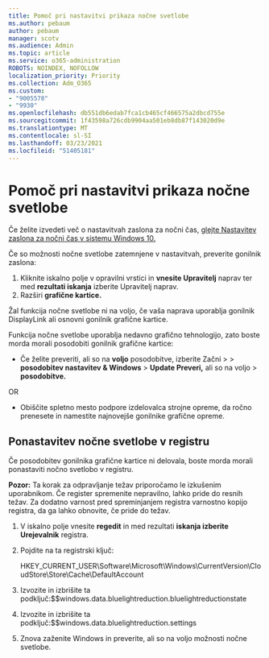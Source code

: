 ```yaml
---
title: Pomoč pri nastavitvi prikaza nočne svetlobe
ms.author: pebaum
author: pebaum
manager: scotv
ms.audience: Admin
ms.topic: article
ms.service: o365-administration
ROBOTS: NOINDEX, NOFOLLOW
localization_priority: Priority
ms.collection: Adm_O365
ms.custom:
- "9005578"
- "9930"
ms.openlocfilehash: db551db6edab7fca1cb465cf466575a2dbcd755e
ms.sourcegitcommit: 1f43598a726cdb9904aa501eb8db87f143020d9e
ms.translationtype: MT
ms.contentlocale: sl-SI
ms.lasthandoff: 03/23/2021
ms.locfileid: "51405181"
---
```

# <a name="help-with-the-night-light-display-setting"></a>Pomoč pri nastavitvi prikaza nočne svetlobe

Če želite izvedeti več o nastavitvah zaslona za nočni čas, [glejte Nastavitev zaslona za nočni čas v sistemu Windows 10.](https://support.microsoft.com/windows/set-your-display-for-night-time-in-windows-10-18fe903a-e0a1-8326-4c68-fd23d7aaf136)

Če so možnosti nočne svetlobe zatemnjene v nastavitvah, preverite gonilnik zaslona: 

1. Kliknite iskalno polje v opravilni vrstici in **vnesite Upravitelj** naprav ter med **rezultati iskanja** izberite Upravitelj naprav.
1. Razširi **grafične kartice.** 

Žal funkcija nočne svetlobe ni na voljo, če vaša naprava uporablja gonilnik DisplayLink ali osnovni gonilnik grafične kartice.

Funkcija nočne svetlobe uporablja nedavno grafično tehnologijo, zato boste morda morali posodobiti gonilnik grafične kartice:  

- Če želite preveriti, ali so na **voljo** posodobitve, izberite Začni  >    >  **posodobitev nastavitev & Windows**  >  **Update Preveri,** ali so na voljo  >  **posodobitve.**  

OR

- Obiščite spletno mesto podpore izdelovalca strojne opreme, da ročno prenesete in namestite najnovejše gonilnike grafične opreme.

## <a name="reset-night-light-in-the-registry"></a>Ponastavitev nočne svetlobe v registru

Če posodobitev gonilnika grafične kartice ni delovala, boste morda morali ponastaviti nočno svetlobo v registru.  

**Pozor:** Ta korak za odpravljanje težav priporočamo le izkušenim uporabnikom. Če register spremenite nepravilno, lahko pride do resnih težav. Za dodatno varnost pred spreminjanjem registra varnostno kopijo registra, da ga lahko obnovite, če pride do težav.

1. V iskalno polje vnesite **regedit** in med rezultati **iskanja izberite Urejevalnik** registra.

1. Pojdite na ta registrski ključ: 

    HKEY_CURRENT_USER\Software\Microsoft\Windows\CurrentVersion\CloudStore\Store\Cache\DefaultAccount

1. Izvozite in izbrišite ta podključ:$$windows.data.bluelightreduction.bluelightreductionstate

1. Izvozite in izbrišite ta podključ:$$windows.data.bluelightreduction.settings

1. Znova zaženite Windows in preverite, ali so na voljo možnosti nočne svetlobe.



